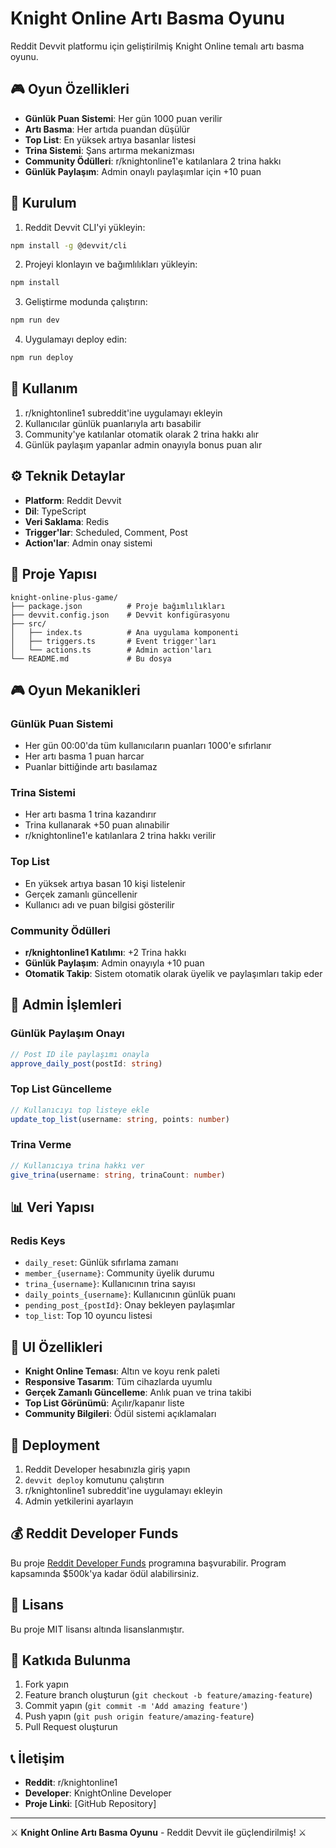 # Knight Online Artı Basma Oyunu

Reddit Devvit platformu için geliştirilmiş Knight Online temalı artı basma oyunu.

## 🎮 Oyun Özellikleri

- **Günlük Puan Sistemi**: Her gün 1000 puan verilir
- **Artı Basma**: Her artıda puandan düşülür
- **Top List**: En yüksek artıya basanlar listesi
- **Trina Sistemi**: Şans artırma mekanizması
- **Community Ödülleri**: r/knightonline1'e katılanlara 2 trina hakkı
- **Günlük Paylaşım**: Admin onaylı paylaşımlar için +10 puan

## 🚀 Kurulum

1. Reddit Devvit CLI'yi yükleyin:
```bash
npm install -g @devvit/cli
```

2. Projeyi klonlayın ve bağımlılıkları yükleyin:
```bash
npm install
```

3. Geliştirme modunda çalıştırın:
```bash
npm run dev
```

4. Uygulamayı deploy edin:
```bash
npm run deploy
```

## 🎯 Kullanım

1. r/knightonline1 subreddit'ine uygulamayı ekleyin
2. Kullanıcılar günlük puanlarıyla artı basabilir
3. Community'ye katılanlar otomatik olarak 2 trina hakkı alır
4. Günlük paylaşım yapanlar admin onayıyla bonus puan alır

## ⚙️ Teknik Detaylar

- **Platform**: Reddit Devvit
- **Dil**: TypeScript
- **Veri Saklama**: Redis
- **Trigger'lar**: Scheduled, Comment, Post
- **Action'lar**: Admin onay sistemi

## 📁 Proje Yapısı

```
knight-online-plus-game/
├── package.json          # Proje bağımlılıkları
├── devvit.config.json    # Devvit konfigürasyonu
├── src/
│   ├── index.ts          # Ana uygulama komponenti
│   ├── triggers.ts       # Event trigger'ları
│   └── actions.ts        # Admin action'ları
└── README.md             # Bu dosya
```

## 🎮 Oyun Mekanikleri

### Günlük Puan Sistemi
- Her gün 00:00'da tüm kullanıcıların puanları 1000'e sıfırlanır
- Her artı basma 1 puan harcar
- Puanlar bittiğinde artı basılamaz

### Trina Sistemi
- Her artı basma 1 trina kazandırır
- Trina kullanarak +50 puan alınabilir
- r/knightonline1'e katılanlara 2 trina hakkı verilir

### Top List
- En yüksek artıya basan 10 kişi listelenir
- Gerçek zamanlı güncellenir
- Kullanıcı adı ve puan bilgisi gösterilir

### Community Ödülleri
- **r/knightonline1 Katılımı**: +2 Trina hakkı
- **Günlük Paylaşım**: Admin onayıyla +10 puan
- **Otomatik Takip**: Sistem otomatik olarak üyelik ve paylaşımları takip eder

## 🔧 Admin İşlemleri

### Günlük Paylaşım Onayı
```typescript
// Post ID ile paylaşımı onayla
approve_daily_post(postId: string)
```

### Top List Güncelleme
```typescript
// Kullanıcıyı top listeye ekle
update_top_list(username: string, points: number)
```

### Trina Verme
```typescript
// Kullanıcıya trina hakkı ver
give_trina(username: string, trinaCount: number)
```

## 📊 Veri Yapısı

### Redis Keys
- `daily_reset`: Günlük sıfırlama zamanı
- `member_{username}`: Community üyelik durumu
- `trina_{username}`: Kullanıcının trina sayısı
- `daily_points_{username}`: Kullanıcının günlük puanı
- `pending_post_{postId}`: Onay bekleyen paylaşımlar
- `top_list`: Top 10 oyuncu listesi

## 🎨 UI Özellikleri

- **Knight Online Teması**: Altın ve koyu renk paleti
- **Responsive Tasarım**: Tüm cihazlarda uyumlu
- **Gerçek Zamanlı Güncelleme**: Anlık puan ve trina takibi
- **Top List Görünümü**: Açılır/kapanır liste
- **Community Bilgileri**: Ödül sistemi açıklamaları

## 🚀 Deployment

1. Reddit Developer hesabınızla giriş yapın
2. `devvit deploy` komutunu çalıştırın
3. r/knightonline1 subreddit'ine uygulamayı ekleyin
4. Admin yetkilerini ayarlayın

## 💰 Reddit Developer Funds

Bu proje [Reddit Developer Funds](https://developers.reddit.com/) programına başvurabilir. Program kapsamında $500k'ya kadar ödül alabilirsiniz.

## 📝 Lisans

Bu proje MIT lisansı altında lisanslanmıştır.

## 🤝 Katkıda Bulunma

1. Fork yapın
2. Feature branch oluşturun (`git checkout -b feature/amazing-feature`)
3. Commit yapın (`git commit -m 'Add amazing feature'`)
4. Push yapın (`git push origin feature/amazing-feature`)
5. Pull Request oluşturun

## 📞 İletişim

- **Reddit**: r/knightonline1
- **Developer**: KnightOnline Developer
- **Proje Linki**: [GitHub Repository]

---

⚔️ **Knight Online Artı Basma Oyunu** - Reddit Devvit ile güçlendirilmiş! ⚔️

